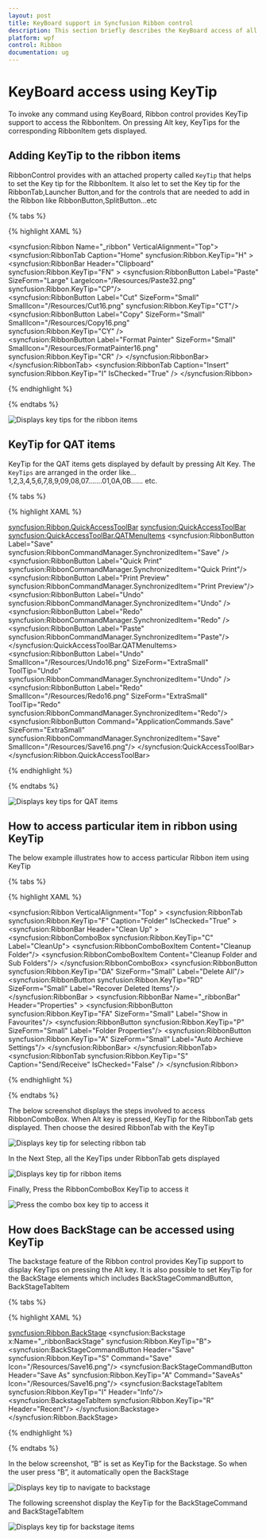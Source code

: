 ```yaml
---
layout: post
title: KeyBoard support in Syncfusion Ribbon control
description: This section briefly describes the KeyBoard access of all the items in Syncfusion WPF Ribbon using KeyTip support.
platform: wpf
control: Ribbon
documentation: ug
---
```

# KeyBoard access using KeyTip

To invoke any command using KeyBoard, Ribbon control provides KeyTip support to access the RibbonItem. On pressing Alt key, KeyTips for the corresponding RibbonItem gets displayed. 

## Adding KeyTip to the ribbon items

RibbonControl provides with an attached property called `KeyTip` that helps to set the Key tip for the RibbonItem. It also let to set the Key tip for the RibbonTab,Launcher Button,and for the controls that are needed to add in the Ribbon like RibbonButton,SplitButton…etc

{% tabs %}

{% highlight XAML %}

<syncfusion:Ribbon Name="_ribbon" VerticalAlignment="Top">
<syncfusion:RibbonTab Caption="Home"  syncfusion:Ribbon.KeyTip="H" >
<syncfusion:RibbonBar Header="Clipboard" syncfusion:Ribbon.KeyTip="FN" >
<syncfusion:RibbonButton Label="Paste" SizeForm="Large"
LargeIcon="/Resources/Paste32.png"   
syncfusion:Ribbon.KeyTip="CP"/>  
<syncfusion:RibbonButton  Label="Cut" SizeForm="Small"  
SmallIcon="/Resources/Cut16.png"  syncfusion:Ribbon.KeyTip="CT"/>
<syncfusion:RibbonButton  Label="Copy" SizeForm="Small"  SmallIcon="/Resources/Copy16.png"  
syncfusion:Ribbon.KeyTip="CY" />    
<syncfusion:RibbonButton  Label="Format Painter" SizeForm="Small"  
SmallIcon="/Resources/FormatPainter16.png"  
syncfusion:Ribbon.KeyTip="CR" />
</syncfusion:RibbonBar>
</syncfusion:RibbonTab>
<syncfusion:RibbonTab Caption="Insert" syncfusion:Ribbon.KeyTip="I" IsChecked="True" />
</syncfusion:Ribbon>

{% endhighlight %}

{% endtabs %}

![Displays key tips for the ribbon items](KeyBoardaccesstoallRibbonitemsusingKeyTip_images/KeyBoardaccesstoallRibbonitemsusingKeyTip_img1.jpeg)


## KeyTip for QAT items

KeyTip for the QAT items gets displayed by default by pressing Alt Key. The `KeyTips` are arranged in the order like…1,2,3,4,5,6,7,8,9,09,08,07…….01,0A,0B…… etc.

{% tabs %}

{% highlight XAML %}

<syncfusion:Ribbon.QuickAccessToolBar>
<syncfusion:QuickAccessToolBar>
<syncfusion:QuickAccessToolBar.QATMenuItems>
<syncfusion:RibbonButton Label="Save" syncfusion:RibbonCommandManager.SynchronizedItem="Save" />
<syncfusion:RibbonButton Label="Quick Print" syncfusion:RibbonCommandManager.SynchronizedItem="Quick Print"/>
<syncfusion:RibbonButton Label="Print Preview" syncfusion:RibbonCommandManager.SynchronizedItem="Print Preview"/>
<syncfusion:RibbonButton Label="Undo" syncfusion:RibbonCommandManager.SynchronizedItem="Undo"  />
<syncfusion:RibbonButton Label="Redo" syncfusion:RibbonCommandManager.SynchronizedItem="Redo" />
<syncfusion:RibbonButton Label="Paste" syncfusion:RibbonCommandManager.SynchronizedItem="Paste"/>
</syncfusion:QuickAccessToolBar.QATMenuItems>
<syncfusion:RibbonButton Label="Undo" SmallIcon="/Resources/Undo16.png" SizeForm="ExtraSmall"   
ToolTip="Undo" syncfusion:RibbonCommandManager.SynchronizedItem="Undo" />
<syncfusion:RibbonButton Label="Redo" SmallIcon="/Resources/Redo16.png" SizeForm="ExtraSmall"
ToolTip="Redo" syncfusion:RibbonCommandManager.SynchronizedItem="Redo"/>
<syncfusion:RibbonButton Command="ApplicationCommands.Save" SizeForm="ExtraSmall"
syncfusion:RibbonCommandManager.SynchronizedItem="Save" SmallIcon="/Resources/Save16.png"/>
</syncfusion:QuickAccessToolBar>
</syncfusion:Ribbon.QuickAccessToolBar>

{% endhighlight %}

{% endtabs %}

![Displays key tips for QAT items](KeyBoardaccesstoallRibbonitemsusingKeyTip_images/KeyBoardaccesstoallRibbonitemsusingKeyTip_img2.jpeg)


## How to access particular item in ribbon using KeyTip

The below example illustrates how to access particular Ribbon item using KeyTip

{% tabs %}

{% highlight XAML %}

<syncfusion:Ribbon  VerticalAlignment="Top" >
<syncfusion:RibbonTab syncfusion:Ribbon.KeyTip="F"  Caption="Folder" IsChecked="True" >
<syncfusion:RibbonBar  Header="Clean Up"  >
<syncfusion:RibbonComboBox  syncfusion:Ribbon.KeyTip="C" Label="CleanUp">
<syncfusion:RibbonComboBoxItem  Content="Cleanup Folder"/>
<syncfusion:RibbonComboBoxItem Content="Cleanup Folder and Sub Folders"/>
</syncfusion:RibbonComboBox>
<syncfusion:RibbonButton syncfusion:Ribbon.KeyTip="DA"  SizeForm="Small"  Label="Delete All"/>
<syncfusion:RibbonButton syncfusion:Ribbon.KeyTip="RD"  SizeForm="Small"   Label="Recover Deleted Items"/>
</syncfusion:RibbonBar >
<syncfusion:RibbonBar  Name="_ribbonBar"   Header="Properties"  >
<syncfusion:RibbonButton syncfusion:Ribbon.KeyTip="FA"  SizeForm="Small"  Label="Show in Favourites"/>
<syncfusion:RibbonButton syncfusion:Ribbon.KeyTip="P"  SizeForm="Small"  Label="Folder Properties"/>
<syncfusion:RibbonButton syncfusion:Ribbon.KeyTip="A"  SizeForm="Small"  Label="Auto Archieve Settings"/>
</syncfusion:RibbonBar>
</syncfusion:RibbonTab>
<syncfusion:RibbonTab syncfusion:Ribbon.KeyTip="S"   Caption="Send/Receive" IsChecked="False" />
</syncfusion:Ribbon>

{% endhighlight %}

{% endtabs %}

The below screenshot displays the steps involved to access RibbonComboBox. When Alt key is pressed, KeyTip for the RibbonTab gets displayed. Then choose the desired RibbonTab with the KeyTip

![Displays key tip for selecting ribbon tab](KeyBoardaccesstoallRibbonitemsusingKeyTip_images/KeyBoardaccesstoallRibbonitemsusingKeyTip_img3.jpeg)


In the Next Step, all the KeyTips under RibbonTab gets displayed 

![Displays key tip for ribbon items](KeyBoardaccesstoallRibbonitemsusingKeyTip_images/KeyBoardaccesstoallRibbonitemsusingKeyTip_img4.jpeg)


Finally, Press the RibbonComboBox KeyTip to access it

![Press the combo box key tip to access it](KeyBoardaccesstoallRibbonitemsusingKeyTip_images/KeyBoardaccesstoallRibbonitemsusingKeyTip_img5.jpeg)


## How does BackStage can be accessed using KeyTip

The backstage feature of the Ribbon control provides KeyTip support to display KeyTips on pressing the Alt key. It is also possible to set KeyTip for the BackStage elements which includes BackStageCommandButton, BackStageTabItem

{% tabs %}

{% highlight XAML %}

<syncfusion:Ribbon.BackStage>
<syncfusion:Backstage x:Name="_ribbonBackStage" syncfusion:Ribbon.KeyTip="B">
<syncfusion:BackStageCommandButton Header="Save" syncfusion:Ribbon.KeyTip="S"   Command="Save" Icon="/Resources/Save16.png"/>
<syncfusion:BackStageCommandButton Header="Save As" syncfusion:Ribbon.KeyTip="A"  Command="SaveAs"  Icon="/Resources/Save16.png"/>
<syncfusion:BackstageTabItem syncfusion:Ribbon.KeyTip="I" Header="Info"/>
<syncfusion:BackstageTabItem syncfusion:Ribbon.KeyTip="R" Header="Recent"/>
</syncfusion:Backstage>
</syncfusion:Ribbon.BackStage>

{% endhighlight %}

{% endtabs %}

In the below screenshot, “B” is set as KeyTip for the Backstage. So when the user press “B”, it automatically open the BackStage

![Displays key tip to navigate to backstage](KeyBoardaccesstoallRibbonitemsusingKeyTip_images/KeyBoardaccesstoallRibbonitemsusingKeyTip_img6.jpeg)


The following screenshot display the KeyTip for the BackStageCommand and BackStageTabItem

![Displays key tip for backstage items](KeyBoardaccesstoallRibbonitemsusingKeyTip_images/KeyBoardaccesstoallRibbonitemsusingKeyTip_img7.jpeg)


